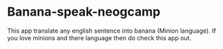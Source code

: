 # Banana-speak-neogcamp
This app translate any english sentence into banana (Minion language).
If you love minions and there language then do check this app out.
